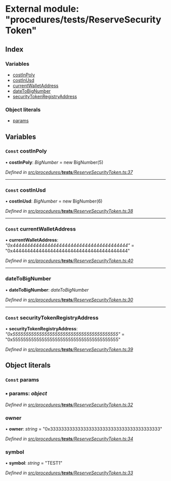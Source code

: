 # External module: "procedures/**tests**/ReserveSecurityToken"

## Index

### Variables

- [costInPoly](_procedures___tests___reservesecuritytoken_.md#const-costinpoly)
- [costInUsd](_procedures___tests___reservesecuritytoken_.md#const-costinusd)
- [currentWalletAddress](_procedures___tests___reservesecuritytoken_.md#const-currentwalletaddress)
- [dateToBigNumber](_procedures___tests___reservesecuritytoken_.md#datetobignumber)
- [securityTokenRegistryAddress](_procedures___tests___reservesecuritytoken_.md#const-securitytokenregistryaddress)

### Object literals

- [params](_procedures___tests___reservesecuritytoken_.md#const-params)

## Variables

### `Const` costInPoly

• **costInPoly**: _BigNumber_ = new BigNumber(5)

_Defined in [src/procedures/**tests**/ReserveSecurityToken.ts:37](https://github.com/PolymathNetwork/polymath-sdk/blob/660aba8/src/procedures/__tests__/ReserveSecurityToken.ts#L37)_

---

### `Const` costInUsd

• **costInUsd**: _BigNumber_ = new BigNumber(6)

_Defined in [src/procedures/**tests**/ReserveSecurityToken.ts:38](https://github.com/PolymathNetwork/polymath-sdk/blob/660aba8/src/procedures/__tests__/ReserveSecurityToken.ts#L38)_

---

### `Const` currentWalletAddress

• **currentWalletAddress**: _"0x4444444444444444444444444444444444444444"_ = "0x4444444444444444444444444444444444444444"

_Defined in [src/procedures/**tests**/ReserveSecurityToken.ts:40](https://github.com/PolymathNetwork/polymath-sdk/blob/660aba8/src/procedures/__tests__/ReserveSecurityToken.ts#L40)_

---

### dateToBigNumber

• **dateToBigNumber**: _dateToBigNumber_

_Defined in [src/procedures/**tests**/ReserveSecurityToken.ts:30](https://github.com/PolymathNetwork/polymath-sdk/blob/660aba8/src/procedures/__tests__/ReserveSecurityToken.ts#L30)_

---

### `Const` securityTokenRegistryAddress

• **securityTokenRegistryAddress**: _"0x5555555555555555555555555555555555555555"_ = "0x5555555555555555555555555555555555555555"

_Defined in [src/procedures/**tests**/ReserveSecurityToken.ts:39](https://github.com/PolymathNetwork/polymath-sdk/blob/660aba8/src/procedures/__tests__/ReserveSecurityToken.ts#L39)_

## Object literals

### `Const` params

### ▪ **params**: _object_

_Defined in [src/procedures/**tests**/ReserveSecurityToken.ts:32](https://github.com/PolymathNetwork/polymath-sdk/blob/660aba8/src/procedures/__tests__/ReserveSecurityToken.ts#L32)_

### owner

• **owner**: _string_ = "0x3333333333333333333333333333333333333333"

_Defined in [src/procedures/**tests**/ReserveSecurityToken.ts:34](https://github.com/PolymathNetwork/polymath-sdk/blob/660aba8/src/procedures/__tests__/ReserveSecurityToken.ts#L34)_

### symbol

• **symbol**: _string_ = "TEST1"

_Defined in [src/procedures/**tests**/ReserveSecurityToken.ts:33](https://github.com/PolymathNetwork/polymath-sdk/blob/660aba8/src/procedures/__tests__/ReserveSecurityToken.ts#L33)_
